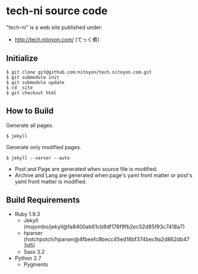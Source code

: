tech-ni source code
===================

"tech-ni" is a web site published under:

  - http://tech.nitoyon.com/ (てっく煮)


Initialize
----------

    $ git clone git@github.com:nitoyon/tech.nitoyon.com.git
    $ git submodule init
    $ git submodule update
    $ cd _site
    $ git checkout html


How to Build
------------

Generate all pages.

    $ jekyll

Generate only modified pages.

    $ jekyll --server --auto

* Post and Page are generated when source file is modified.
* Archive and Lang are generated when page's yaml front matter or post's yaml front matter is modified.


Build Requirements
------------------

* Ruby 1.9.3
  * Jekyll (mojombo/jekyll@fa8400ab61cb8df176f9fb2ec52d85f93c7418a7)
  * hparser (hotchpotch/hparser@4fbeefc8becc45ed18bf374bec9a2d862db473d5)
  * Sass 3.2
* Python 2.7
  * Pygments
